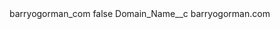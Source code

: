 <?xml version="1.0" encoding="UTF-8"?>
<CustomMetadata xmlns="http://soap.sforce.com/2006/04/metadata" xmlns:xsi="http://www.w3.org/2001/XMLSchema-instance" xmlns:xsd="http://www.w3.org/2001/XMLSchema">
    <label>barryogorman_com</label>
    <protected>false</protected>
    <values>
        <field>Domain_Name__c</field>
        <value xsi:type="xsd:string">barryogorman.com</value>
    </values>
</CustomMetadata>
